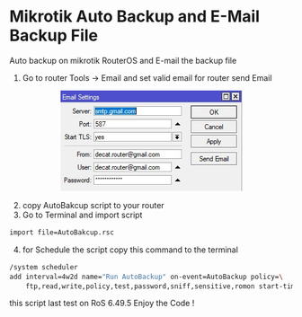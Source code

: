 # Mikrotik Auto Backup and E-Mail Backup File
Auto backup on mikrotik RouterOS and E-mail the backup file
1. Go to router Tools → Email and set valid email for router send Email

<center><img src="Email.jpg"></center>

2. copy AutoBakcup script to your router
3. Go to Terminal and import script
```bash script
import file=AutoBakcup.rsc
```
4. for Schedule the script copy this command to the terminal
```bash script
/system scheduler
add interval=4w2d name="Run AutoBackup" on-event=AutoBackup policy=\
    ftp,read,write,policy,test,password,sniff,sensitive,romon start-time=startup
```
this script last test on RoS 6.49.5
Enjoy the Code !
